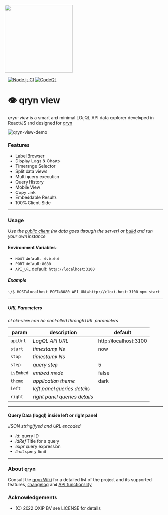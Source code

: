 <img src='https://user-images.githubusercontent.com/1423657/173144443-fc7ba783-d5bf-47f9-bf59-707693da5ed1.png' style="margin-left:-10px" width=220>

[![Node.js CI](https://github.com/metrico/cloki-view/actions/workflows/npm_build_test.yml/badge.svg)](https://github.com/metrico/cloki-view/actions/workflows/npm_build_test.yml)
[![CodeQL](https://github.com/metrico/cloki-view/actions/workflows/codeql-scanner.yml/badge.svg)](https://github.com/metrico/cloki-view/actions/workflows/codeql-scanner.yml)


# :eye: qryn view

*qryn-view* is a smart and minimal LOgQL API data explorer developed in React/JS and designed for [qryn](https://cloki.org)

![qryn-view-demo](https://user-images.githubusercontent.com/1423657/200136242-f4133229-ee7c-45e0-8228-8734cf56140a.gif)

<!--
<img src="https://user-images.githubusercontent.com/1423657/152640509-82d7704a-4e9a-4a2b-9b7e-1819984c7581.png"/><img src="https://user-images.githubusercontent.com/1423657/155608224-8654694b-b999-4781-994a-5a87e39dfddf.png" /><img src="https://user-images.githubusercontent.com/1423657/182931606-4bffa314-1aef-4712-8229-716e43e4efc3.png" />
-->

### Features
- Label Browser
- Display Logs & Charts
- Timerange Selector
- Split data views
- Multi query execution
- Query History
- Mobile View
- Copy Link
- Embeddable Results
- 100% Client-Side

------------
### Usage

_Use the [public client](https://view.cloki.org) _(no data goes through the server)_ or [build](BUILD.md) and run your own instance_

#### Environment Variables:

- ``HOST`` default: `` 0.0.0.0``
- ``PORT`` default: ``8080``
- ``API_URL`` default: ``http://localhost:3100``

##### Example 
```bash
~/$ HOST=localhost PORT=8080 API_URL=http://cloki-host:3100 npm start
```
------------
##### URL Parameters
_cLoki-view can be controlled through URL parameters__

| param | description | default |
|-------|-------------|---------|
| `apiUrl` | _LogQL API URL_ | http://localhost:3100 |
| `start`   | _timestamp Ns_  | now |
| `stop`     | _timestamp Ns_  | |
| `step`   | _query step_    | 5 |
| `isEmbed` | _embed mode_   | false |
| `theme` | _application theme_ | dark |
| `left` | _left panel queries details_ | |
| `right` | _right panel queries details_ | |


------------

#### Query Data (logql) inside left or right panel
_JSON stringifyed and URL encoded_

- *id*: query ID
- *idRef* Title for a query
- *expr* query expression
- *limit* query limit

------------


### About qryn

Consult the [qryn Wiki](https://github.com/metrico/qryn/wiki/LogQL-Supported-Queries) for a detailed list of the project and its supported features, [changelog](https://github.com/metrico/qryn/wiki/Changelog) and [API functionality](https://github.com/metrico/qryn/wiki/HTTP-API)

### Acknowledgements
- (C) 2022 QXIP BV see LICENSE for details

[^1]: qryn is not affiliated or endorsed by Grafana Labs or ClickHouse Inc. All rights belong to their respective owners.
[^2]: qryn-view is part of the qryn project, licensed under the AGPLv3 LICENSE by QXIP BV

